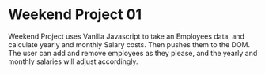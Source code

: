 Weekend Project 01
===============
Weekend Project uses Vanilla Javascript to take an Employees data, and calculate
yearly and monthly Salary costs. Then pushes them to the DOM. The user can add and remove employees as they please, and the yearly and monthly salaries will adjust accordingly.
